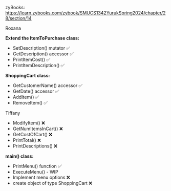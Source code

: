 zyBooks: https://learn.zybooks.com/zybook/SMUCS1342YurukSpring2024/chapter/28/section/14

Roxana


**Extend the ItemToPurchase class:**
  - SetDescription() mutator ✅ 
  - GetDescription() accessor ✅
  - PrintItemCost() ✅
  - PrintItemDescription() ✅

**ShoppingCart class:**
  - GetCustomerName() accessor ✅
  - GetDate() accessor ✅
  - AddItem() ✅
  - RemoveItem() ✅

Tiffany

  - ModifyItem() ❌
  - GetNumItemsInCart() ❌
  - GetCostOfCart() ❌
  - PrintTotal() ❌
  - PrintDescriptions() ❌
    
**main() class:**
  - PrintMenu() function ✅
  - ExecuteMenu() - WIP
  -   Implement menu options ❌
  - create object of type ShoppingCart ❌
